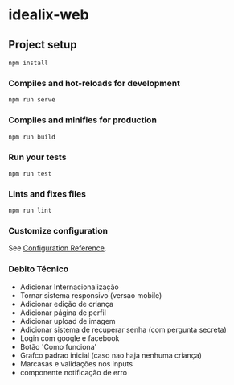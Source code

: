 # idealix-web

## Project setup
```
npm install
```

### Compiles and hot-reloads for development
```
npm run serve
```

### Compiles and minifies for production
```
npm run build
```

### Run your tests
```
npm run test
```

### Lints and fixes files
```
npm run lint
```

### Customize configuration
See [Configuration Reference](https://cli.vuejs.org/config/).

### Debito Técnico
- Adicionar Internacionalização
- Tornar sistema responsivo (versao mobile)
- Adicionar edição de criança
- Adicionar página de perfil
- Adicionar upload de imagem
- Adicionar sistema de recuperar senha (com pergunta secreta)
- Login com google e facebook
- Botão 'Como funciona'
- Grafco padrao inicial (caso nao haja nenhuma criança)
- Marcasas e validações nos inputs
- componente notificação de erro
